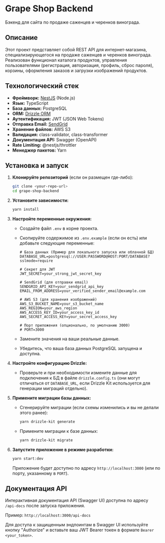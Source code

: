 # Grape Shop Backend

Бэкенд для сайта по продаже саженцев и черенков винограда.

## Описание

Этот проект представляет собой REST API для интернет-магазина, специализирующегося на продаже саженцев и черенков винограда. Реализован функционал каталога продуктов, управления пользователями (регистрация, авторизация, профиль, сброс пароля), корзины, оформления заказов и загрузки изображений продуктов.

## Технологический стек

- **Фреймворк:** [NestJS](https://nestjs.com/) (Node.js)
- **Язык:** TypeScript
- **База данных:** PostgreSQL
- **ORM:** [Drizzle ORM](https://orm.drizzle.team/)
- **Аутентификация:** JWT (JSON Web Tokens)
- **Отправка Email:** [SendGrid](https://sendgrid.com/)
- **Хранение файлов:** AWS S3
- **Валидация:** class-validator, class-transformer
- **Документация API:** Swagger (OpenAPI)
- **Rate Limiting:** @nestjs/throttler
- **Менеджер пакетов:** Yarn

## Установка и запуск

1.  **Клонируйте репозиторий** (если он размещен где-либо):

    ```bash
    git clone <your-repo-url>
    cd grape-shop-backend
    ```

2.  **Установите зависимости:**

    ```bash
    yarn install
    ```

3.  **Настройте переменные окружения:**

    - Создайте файл `.env` в корне проекта.
    - Скопируйте содержимое из `.env.example` (если он есть) или добавьте следующие переменные:

      ```env
      # База данных (Пример для локального запуска или облачной БД)
      DATABASE_URL=postgresql://USER:PASSWORD@HOST:PORT/DATABASE?sslmode=require

      # Секрет для JWT
      JWT_SECRET=your_strong_jwt_secret_key

      # SendGrid (для отправки email)
      SENDGRID_API_KEY=your_sendgrid_api_key
      EMAIL_FROM_ADDRESS=your_verified_sender_email@example.com

      # AWS S3 (для хранения изображений)
      AWS_S3_BUCKET_NAME=your_s3_bucket_name
      AWS_REGION=your_aws_region
      AWS_ACCESS_KEY_ID=your_access_key_id
      AWS_SECRET_ACCESS_KEY=your_secret_access_key

      # Порт приложения (опционально, по умолчанию 3000)
      # PORT=3000
      ```

    - Замените значения на ваши реальные данные.
    - Убедитесь, что ваша база данных PostgreSQL запущена и доступна.

4.  **Настройте конфигурацию Drizzle:**

    - Проверьте и при необходимости измените данные для подключения к БД в файле `drizzle.config.ts` (они могут отличаться от `DATABASE_URL`, если Drizzle Kit используется для генерации миграций отдельно).

5.  **Примените миграции базы данных:**

    - Сгенерируйте миграции (если схемы изменились и вы не делали этого ранее):
      ```bash
      yarn drizzle-kit generate
      ```
    - Примените миграции к базе данных:
      ```bash
      yarn drizzle-kit migrate
      ```

6.  **Запустите приложение в режиме разработки:**
    ```bash
    yarn start:dev
    ```
    Приложение будет доступно по адресу `http://localhost:3000` (или по порту, указанному в `PORT`).

## Документация API

Интерактивная документация API (Swagger UI) доступна по адресу `/api-docs` после запуска приложения.

Пример: `http://localhost:3000/api-docs`

Для доступа к защищенным эндпоинтам в Swagger UI используйте кнопку "Authorize" и вставьте ваш JWT Bearer токен в формате `Bearer <your_token>`.
